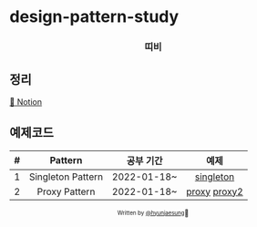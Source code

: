 # design-pattern-study

<!-- > Pursuing Perfection -->

<div align="center">

<h3> 띠비 </h3>
<!-- <p> 미세먼지 @집</p> -->

<!-- ![Start Date](https://img.shields.io/badge/Start%20Date-2022--01--18-23d16b.svg) -->

</div>

<!-- ## 목표

- React 에서 Design Pattern 활용법 이해하기
- JS 와 TS 예제코드 모두 만들어 보기
- 성실한 개발자 되기 -->
## 정리
[🦈 Notion](https://nine-stilton-f82.notion.site/Patterns-fa90213e702c4f958b40551552a4e58b)

## 예제코드

| # | Pattern | 공부 기간 | 예제 |
| :--: | :-----: | :---------------: | :-------: |
| 1 | Singleton Pattern | 2022-01-18~ | [singleton](singleton) |
| 2 | Proxy Pattern | 2022-01-18~ | [proxy](proxy) [proxy2](proxy2) |

<div align="center">

<sub><sup>Written by <a href="https://github.com/hyunjaesung">@hyunjaesung</a></sup></sub><small>🍕</small>

</div>

